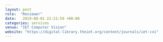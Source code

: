 ```yaml
---
layout: post
role:  "Reviewer"
date:   2019-08-01 22:21:59 +00:00
categories: services
venue: "IET Computer Vision"
website: "https://digital-library.theiet.org/content/journals/iet-cvi"
---
```

